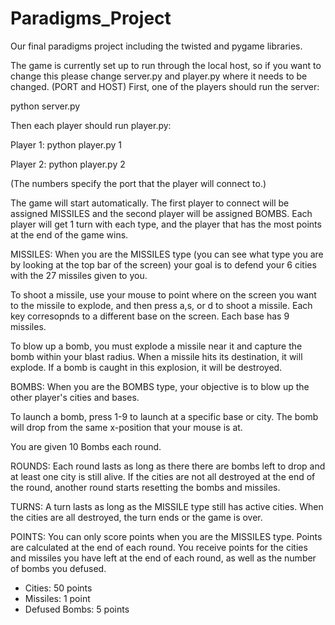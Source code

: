 # Paradigms_Project
Our final paradigms project including the twisted and pygame libraries.

The game is currently set up to run through the local host, so if you want to change this please change server.py and player.py where it needs to be changed. (PORT and HOST)
First, one of the players should run the server:

python server.py

Then each player should run player.py:

Player 1: python player.py 1

Player 2: python player.py 2

(The numbers specify the port that the player will connect to.)

The game will start automatically. The first player to connect will be assigned MISSILES and the second player will be assigned BOMBS. Each player will get 1 turn with each type, and the player that has the most points at the end of the game wins. 

MISSILES: 
When you are the MISSILES type (you can see what type you are by looking at the top bar of the screen) your goal is to defend your 6 cities with the 27 missiles given to you. 

To shoot a missile, use your mouse to point where on the screen you want to the missile to explode, and then press a,s, or d to shoot a missile. Each key corresopnds to a different base on the screen. Each base has 9 missiles. 

To blow up a bomb, you must explode a missile near it and capture the bomb within your blast radius. When a missile hits its destination, it will explode. If a bomb is caught in this explosion, it will be destroyed.

BOMBS:
When you are the BOMBS type, your objective is to blow up the other player's cities and bases. 

To launch a bomb, press 1-9 to launch at a specific base or city. The bomb will drop from the same x-position that your mouse is at. 

You are given 10 Bombs each round.

ROUNDS:
Each round lasts as long as there there are bombs left to drop and at least one city is still alive. If the cities are not all destroyed at the end of the round, another round starts resetting the bombs and missiles. 

TURNS:
A turn lasts as long as the MISSILE type still has active cities. When the cities are all destroyed, the turn ends or the game is over.

POINTS:
You can only score points when you are the MISSILES type. Points are calculated at the end of each round. You receive points for the cities and missiles you have left at the end of each round, as well as the number of bombs you defused.

* Cities: 50 points
* Missiles: 1 point
* Defused Bombs: 5 points


